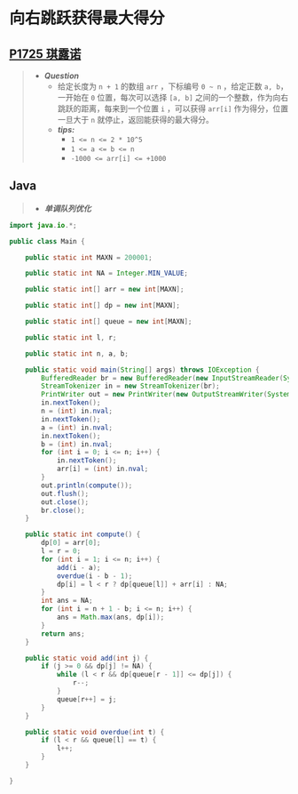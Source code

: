 # 向右跳跃获得最大得分

## [P1725 琪露诺](https://www.luogu.com.cn/problem/P1725)

> - ***Question***
>   - 给定长度为 `n + 1` 的数组 `arr` ，下标编号 `0 ~ n` ，给定正数 `a, b`，一开始在 `0` 位置，每次可以选择 `[a, b]` 之间的一个整数，作为向右跳跃的距离，每来到一个位置 `i` ，可以获得 `arr[i]` 作为得分，位置一旦大于 `n` 就停止，返回能获得的最大得分。
>   - ***tips:***
>     - `1 <= n <= 2 * 10^5`
>     - `1 <= a <= b <= n`
>     - `-1000 <= arr[i] <= +1000`

## Java

> - ***单调队列优化***

```java
import java.io.*;

public class Main {

    public static int MAXN = 200001;

    public static int NA = Integer.MIN_VALUE;

    public static int[] arr = new int[MAXN];

    public static int[] dp = new int[MAXN];

    public static int[] queue = new int[MAXN];

    public static int l, r;

    public static int n, a, b;

    public static void main(String[] args) throws IOException {
        BufferedReader br = new BufferedReader(new InputStreamReader(System.in));
        StreamTokenizer in = new StreamTokenizer(br);
        PrintWriter out = new PrintWriter(new OutputStreamWriter(System.out));
        in.nextToken();
        n = (int) in.nval;
        in.nextToken();
        a = (int) in.nval;
        in.nextToken();
        b = (int) in.nval;
        for (int i = 0; i <= n; i++) {
            in.nextToken();
            arr[i] = (int) in.nval;
        }
        out.println(compute());
        out.flush();
        out.close();
        br.close();
    }

    public static int compute() {
        dp[0] = arr[0];
        l = r = 0;
        for (int i = 1; i <= n; i++) {
            add(i - a);
            overdue(i - b - 1);
            dp[i] = l < r ? dp[queue[l]] + arr[i] : NA;
        }
        int ans = NA;
        for (int i = n + 1 - b; i <= n; i++) {
            ans = Math.max(ans, dp[i]);
        }
        return ans;
    }

    public static void add(int j) {
        if (j >= 0 && dp[j] != NA) {
            while (l < r && dp[queue[r - 1]] <= dp[j]) {
                r--;
            }
            queue[r++] = j;
        }
    }

    public static void overdue(int t) {
        if (l < r && queue[l] == t) {
            l++;
        }
    }

}
```
